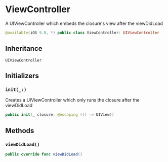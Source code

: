 # ViewController

A UIViewController which embeds the closure's view after the viewDidLoad

``` swift
@available(iOS 9.0, *) public class ViewController: UIViewController
```

## Inheritance

`UIViewController`

## Initializers

### `init(_:)`

Creates a UIViewController which only runs the closure after the viewDidLoad

``` swift
public init(_ closure: @escaping (() -> UIView))
```

## Methods

### `viewDidLoad()`

``` swift
public override func viewDidLoad()
```
